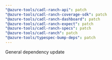 ```yaml
---
"@azure-tools/cadl-ranch-api": patch
"@azure-tools/cadl-ranch-coverage-sdk": patch
"@azure-tools/cadl-ranch-dashboard": patch
"@azure-tools/cadl-ranch-expect": patch
"@azure-tools/cadl-ranch-specs": patch
"@azure-tools/cadl-ranch": patch
"@azure-tools/typespec-bump-deps": patch
---
```


General dependency update
